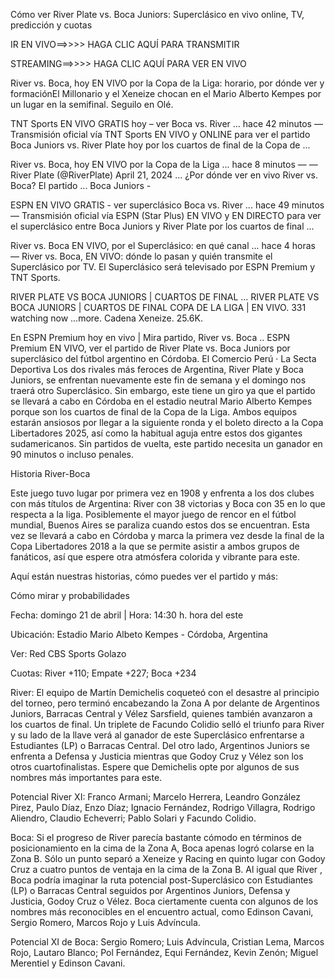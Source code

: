 Cómo ver River Plate vs. Boca Juniors: Superclásico en vivo online, TV, predicción y cuotas

IR EN VIVO==>>>> HAGA CLIC AQUÍ PARA TRANSMITIR

STREAMING==>>>> HAGA CLIC AQUÍ PARA VER EN VIVO

River vs. Boca, hoy EN VIVO por la Copa de la Liga: horario, por dónde ver y formaciónEl Millonario y el Xeneize chocan en el Mario Alberto Kempes por un lugar en la semifinal. Seguilo en Olé.

TNT Sports EN VIVO GRATIS hoy – ver Boca vs. River ...
hace 42 minutos — Transmisión oficial vía TNT Sports EN VIVO y ONLINE para ver el partido Boca Juniors vs. River Plate hoy por los cuartos de final de la Copa de ...

River vs. Boca, hoy EN VIVO por la Copa de la Liga ...
hace 8 minutos — — River Plate (@RiverPlate) April 21, 2024 ... ¿Por dónde ver en vivo River vs. Boca? El partido ... Boca Juniors -

ESPN EN VIVO GRATIS - ver superclásico Boca vs. River ...
hace 49 minutos — Transmisión oficial vía ESPN (Star Plus) EN VIVO y EN DIRECTO para ver el superclásico entre Boca Juniors y River Plate por los cuartos de final ...

River vs. Boca EN VIVO, por el Superclásico: en qué canal ...
hace 4 horas — River vs. Boca, EN VIVO: dónde lo pasan y quién transmite el Superclásico por TV. El Superclásico será televisado por ESPN Premium y TNT Sports.

RIVER PLATE VS BOCA JUNIORS | CUARTOS DE FINAL ...
RIVER PLATE VS BOCA JUNIORS | CUARTOS DE FINAL COPA DE LA LIGA | EN VIVO. 331 watching now ...more. Cadena Xeneize. 25.6K.

En ESPN Premium hoy en vivo | Mira partido, River vs. Boca ..
ESPN Premium EN VIVO, ver el partido de River Plate vs. Boca Juniors por superclásico del fútbol argentino en Córdoba.
El Comercio Perú · La Secta Deportiva
Los dos rivales más feroces de Argentina, River Plate y Boca Juniors, se enfrentan nuevamente este fin de semana y el domingo nos traerá otro Superclásico. Sin embargo, este tiene un giro ya que el partido se llevará a cabo en Córdoba en el estadio neutral Mario Alberto Kempes porque son los cuartos de final de la Copa de la Liga. Ambos equipos estarán ansiosos por llegar a la siguiente ronda y el boleto directo a la Copa Libertadores 2025, así como la habitual aguja entre estos dos gigantes sudamericanos. Sin partidos de vuelta, este partido necesita un ganador en 90 minutos o incluso penales.

Historia River-Boca

Este juego tuvo lugar por primera vez en 1908 y enfrenta a los dos clubes con más títulos de Argentina: River con 38 victorias y Boca con 35 en lo que respecta a la liga. Posiblemente el mayor juego de rencor en el fútbol mundial, Buenos Aires se paraliza cuando estos dos se encuentran. Esta vez se llevará a cabo en Córdoba y marca la primera vez desde la final de la Copa Libertadores 2018 a la que se permite asistir a ambos grupos de fanáticos, así que espere otra atmósfera colorida y vibrante para este.

Aquí están nuestras historias, cómo puedes ver el partido y más:

Cómo mirar y probabilidades

Fecha: domingo 21 de abril | Hora: 14:30 h. hora del este

Ubicación: Estadio Mario Albeto Kempes - Córdoba, Argentina

Ver: Red CBS Sports Golazo

Cuotas: River +110; Empate +227; Boca +234

River: El equipo de Martín Demichelis coqueteó con el desastre al principio del torneo, pero terminó encabezando la Zona A por delante de Argentinos Juniors, Barracas Central y Vélez Sarsfield, quienes también avanzaron a los cuartos de final. Un triplete de Facundo Colidio selló el triunfo para River y su lado de la llave verá al ganador de este Superclásico enfrentarse a Estudiantes (LP) o Barracas Central. Del otro lado, Argentinos Juniors se enfrenta a Defensa y Justicia mientras que Godoy Cruz y Vélez son los otros cuartofinalistas. Espere que Demichelis opte por algunos de sus nombres más importantes para este.

Potencial River XI: Franco Armani; Marcelo Herrera, Leandro González Pirez, Paulo Díaz, Enzo Díaz; Ignacio Fernández, Rodrigo Villagra, Rodrigo Aliendro, Claudio Echeverri; Pablo Solari y Facundo Colidio.

Boca: Si el progreso de River parecía bastante cómodo en términos de posicionamiento en la cima de la Zona A, Boca apenas logró colarse en la Zona B. Sólo un punto separó a Xeneize y Racing en quinto lugar con Godoy Cruz a cuatro puntos de ventaja en la cima de la Zona B. Al igual que River , Boca podría imaginar la ruta potencial post-Superclásico con Estudiantes (LP) o Barracas Central seguidos por Argentinos Juniors, Defensa y Justicia, Godoy Cruz o Vélez. Boca ciertamente cuenta con algunos de los nombres más reconocibles en el encuentro actual, como Edinson Cavani, Sergio Romero, Marcos Rojo y Luis Advíncula.

Potencial XI de Boca: Sergio Romero; Luis Advíncula, Cristian Lema, Marcos Rojo, Lautaro Blanco; Pol Fernández, Equi Fernández, Kevin Zenón; Miguel Merentiel y Edinson Cavani.
